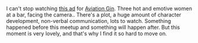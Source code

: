 I can't stop watching <a href="https://twitter.com/VancityReynolds/status/1203118775815622664">this ad</a> for <a href="http://www.aviationgin.com/">Aviation Gin</a>. Three hot and emotive women at a bar, facing the camera.. There's a plot, a huge amount of character development, non-verbal communication, lots to watch. Something happened before this meetup and something will happen after. But this moment is very lovely, and that's why I find it so hard to move on. 
